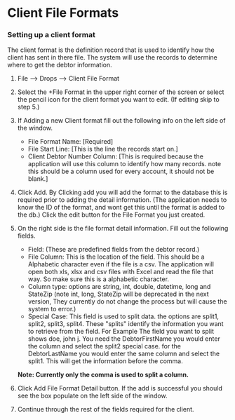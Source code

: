 # Client File Formats

### Setting up a client format

The client format is the definition record that is used to identify how the client has
sent in there file. The system will use the records to determine where to get the debtor
information.

1. File --> Drops --> Client File Format
2. Select the +File Format in the upper right corner of the screen or select the pencil icon
for the client format you want to edit. (If editing skip to step 5.)
3. If Adding a new Client format fill out the following info on the left side of the window.
	- File Format Name: [Required]
	- File Start Line: [This is the line the records start on.]
	- Client Debtor Number Column: [This is required because the application will use this column
	to identify how many records. note this should be a column used for every account, it should 
	not be blank.]
4. Click Add. By Clicking add you will add the format to the database this is required prior to 
adding the detail information. (The application needs to know the ID of the format, and wont get this 
until the format is added to the db.) Click the edit button for the File Format you just created.
5. On the right side is the file format detail information. Fill out the following fields.
	- Field: (These are predefined fields from the debtor record.)
	- File Column: This is the location of the field. This should be a Alphabetic character even if
	the file is a csv. The application will open both xls, xlsx and csv files with Excel and read the 
	file that way. So make sure this is a alphabetic character.
	- Column type: options are string, int, double, datetime, long and StateZip (note int, long, StateZip
	will be deprecated in the next version, They currently do not change the process but will cause the 
	system to error.)
	- Special Case: This field is used to split data. the options are split1, split2, split3, split4. 
	These "splits" identify the information you want to retrieve from the field. For Example The field you
	want to split shows doe, john j. You need the DebtorFirstName you would enter the column and select the 
	split2 special case. for the DebtorLastName you would enter the same column and select the split1. This 
	will get the information before the comma.

	**Note: Currently only the comma is used to split a column.**

6. Click Add File Format Detail button. If the add is successful you should see the box populate on the 
left side of the window.
7. Continue through the rest of the fields required for the client.


